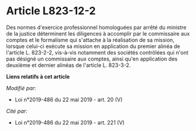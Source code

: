 # Article L823-12-2

Des normes d'exercice professionnel homologuées par arrêté du ministre de la justice déterminent les diligences à accomplir
par le commissaire aux comptes et le formalisme qui s'attache à la réalisation de sa mission, lorsque celui-ci exécute sa
mission en application du premier alinéa de l'article L. 823-2-2, vis-à-vis notamment des sociétés contrôlées qui n'ont pas
désigné un commissaire aux comptes, ainsi qu'en application des deuxième et dernier alinéas de l'article L. 823-3-2.

**Liens relatifs à cet article**

_Modifié par_:

  - Loi n°2019-486 du 22 mai 2019 - art. 20 (V)

_Cité par_:

  - Loi n°2019-486 du 22 mai 2019 - art. 221 (V)

